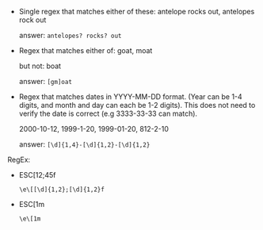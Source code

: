 - Single regex that matches either of these: antelope rocks out, antelopes rock out

  answer: `antelopes? rocks? out`

- Regex that matches either of: goat, moat

  but not: boat

  answer: `[gm]oat`

- Regex that matches dates in YYYY-MM-DD format. (Year can be 1-4 digits, and
  month and day can each be 1-2 digits). This does not need to verify the date
  is correct (e.g 3333-33-33 can match).

  2000-10-12, 1999-1-20, 1999-01-20, 812-2-10

  answer: `[\d]{1,4}-[\d]{1,2}-[\d]{1,2}`

RegEx:

- ESC[12;45f

  `\e\[[\d]{1,2};[\d]{1,2}f`

- ESC[1m

  `\e\[1m`
